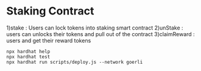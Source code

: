 # Staking Contract 
1)stake : Users can lock tokens into staking smart contract
2)unStake : users can unlocks their tokens and pull out of the contract
3)claimReward : users and get their reward tokens



```shell
npx hardhat help
npx hardhat test
npx hardhat run scripts/deploy.js --network goerli
```

